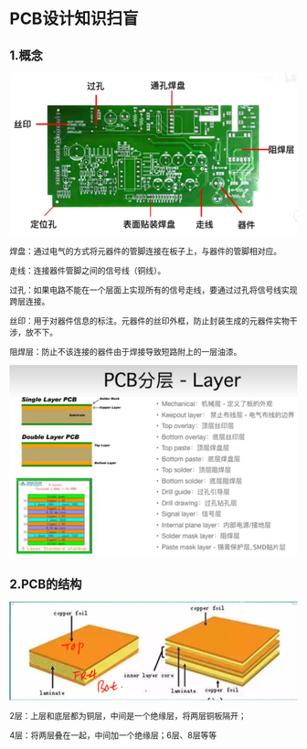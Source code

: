 # PCB设计知识扫盲

## 1.概念

![基本概念](https://raw.githubusercontent.com/yyhlovehh/yyhlovehh.github.io/master/202309090722762.png)

焊盘：通过电气的方式将元器件的管脚连接在板子上，与器件的管脚相对应。

走线：连接器件管脚之间的信号线（铜线）。

过孔：如果电路不能在一个层面上实现所有的信号走线，要通过过孔将信号线实现跨层连接。

丝印：用于对器件信息的标注。元器件的丝印外框，防止封装生成的元器件实物干涉，放不下。

阻焊层：防止不该连接的器件由于焊接导致短路附上的一层油漆。

![PCB层](https://raw.githubusercontent.com/yyhlovehh/yyhlovehh.github.io/master/202309090736365.png)

## 2.PCB的结构

![PCB基本结构](https://raw.githubusercontent.com/yyhlovehh/yyhlovehh.github.io/master/202309090738822.png)

2层：上层和底层都为铜层，中间是一个绝缘层，将两层铜板隔开；

4层：将两层叠在一起，中间加一个绝缘层；6层、8层等等

